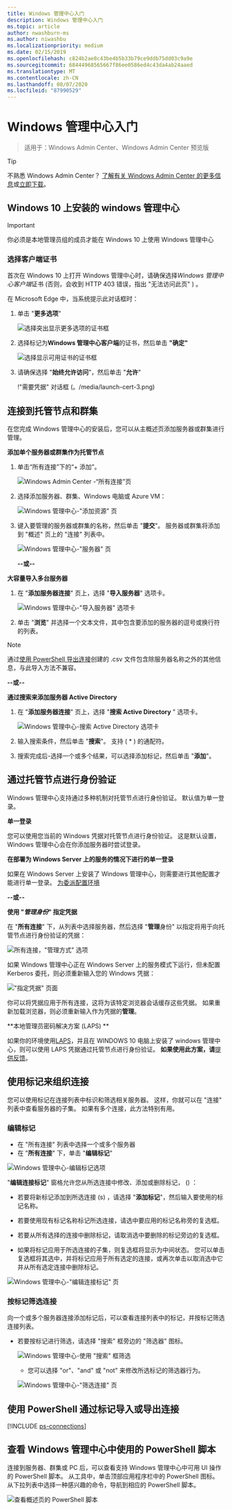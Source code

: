 ```yaml
---
title: Windows 管理中心入门
description: Windows 管理中心入门
ms.topic: article
author: nwashburn-ms
ms.author: niwashbu
ms.localizationpriority: medium
ms.date: 02/15/2019
ms.openlocfilehash: c824b2ae8c43be4b5b33b79ce9ddb75dd03c9a9e
ms.sourcegitcommit: 68444968565667f86ee0586ed4c43da4ab24aaed
ms.translationtype: MT
ms.contentlocale: zh-CN
ms.lasthandoff: 08/07/2020
ms.locfileid: "87990529"
---
```

# <a name="get-started-with-windows-admin-center"></a>Windows 管理中心入门

>适用于：Windows Admin Center、Windows Admin Center 预览版

> [!Tip]
> 不熟悉 Windows Admin Center？
> [了解有关 Windows Admin Center 的更多信息](../overview.md)或[立即下载](https://aka.ms/windowsadmincenter)。

## <a name="windows-admin-center-installed-on-windows-10"></a>Windows 10 上安装的 windows 管理中心

> [!IMPORTANT]
> 你必须是本地管理员组的成员才能在 Windows 10 上使用 Windows 管理中心

### <a name="selecting-a-client-certificate"></a>选择客户端证书

首次在 Windows 10 上打开 Windows 管理中心时，请确保选择*Windows 管理中心客户端*证书 (否则，会收到 HTTP 403 错误，指出 "无法访问此页" ) 。

在 Microsoft Edge 中，当系统提示此对话框时：

1. 单击 "**更多选项**"

    ![选择突出显示更多选项的证书框](../media/launch-cert-1.png)

2. 选择标记为**Windows 管理中心客户端**的证书，然后单击 **"确定"**

    ![选择显示可用证书的证书框](../media/launch-cert-2.png)

3. 请确保选择 "**始终允许访问**"，然后单击 "**允许**"

    !"需要凭据" 对话框 (。/media/launch-cert-3.png) 

## <a name="connecting-to-managed-nodes-and-clusters"></a>连接到托管节点和群集

在您完成 Windows 管理中心的安装后，您可以从主概述页添加服务器或群集进行管理。

 **添加单个服务器或群集作为托管节点**

1. 单击“所有连接”下的“+ 添加”。

   ![Windows Admin Center -“所有连接”页](../media/launch/addserver0.png)

2. 选择添加服务器、群集、Windows 电脑或 Azure VM：

   ![Windows 管理中心-"添加资源" 页](../media/launch/ChooseConnectionType.png)

3. 键入要管理的服务器或群集的名称，然后单击 "**提交**"。 服务器或群集将添加到 "概述" 页上的 "连接" 列表中。

   ![Windows 管理中心-"服务器" 页](../media/launch/addserver2.png)

   **--或--**

**大容量导入多台服务器**

 1. 在 "**添加服务器连接**" 页上，选择 "**导入服务器**" 选项卡。

    ![Windows 管理中心-"导入服务器" 选项卡](../media/launch/import-servers.png)

 2. 单击 "**浏览**" 并选择一个文本文件，其中包含要添加的服务器的逗号或换行符的列表。

> [!Note]
> 通过[使用 PowerShell 导出连接](#use-powershell-to-import-or-export-your-connections-with-tags)创建的 .csv 文件包含除服务器名称之外的其他信息，与此导入方法不兼容。

  **--或--**

**通过搜索来添加服务器 Active Directory**

 1. 在 "**添加服务器连接**" 页上，选择 "**搜索 Active Directory** " 选项卡。

    ![Windows 管理中心-搜索 Active Directory 选项卡](../media/launch/search-ad.png)

 2. 输入搜索条件，然后单击 "**搜索**"。 支持 ( * ) 的通配符。

 3. 搜索完成后-选择一个或多个结果，可以选择添加标记，然后单击 "**添加**"。

## <a name="authenticate-with-the-managed-node"></a>通过托管节点进行身份验证 ##

Windows 管理中心支持通过多种机制对托管节点进行身份验证。 默认值为单一登录。

**单一登录**

您可以使用您当前的 Windows 凭据对托管节点进行身份验证。 这是默认设置，Windows 管理中心会在你添加服务器时尝试登录。

**在部署为 Windows Server 上的服务的情况下进行的单一登录**

如果在 Windows Server 上安装了 Windows 管理中心，则需要进行其他配置才能进行单一登录。  [为委派配置环境](../configure/user-access-control.md)

**--或--**

**使用 "*管理身份*" 指定凭据**

在 "**所有连接**" 下，从列表中选择服务器，然后选择 "**管理**身份" 以指定将用于向托管节点进行身份验证的凭据：

![所有连接，"管理方式" 选项](../media/launch-use-6.png)

如果 Windows 管理中心正在 Windows Server 上的服务模式下运行，但未配置 Kerberos 委托，则必须重新输入您的 Windows 凭据：

!["指定凭据" 页面](../media/launch-use-7.png)

你可以将凭据应用于所有连接，这将为该特定浏览器会话缓存这些凭据。 如果重新加载浏览器，则必须重新输入作为凭据的**管理**。

**本地管理员密码解决方案 (LAPS) **

如果你的环境使用[LAPS](/previous-versions/mt227395(v=msdn.10))，并且在 WINDOWS 10 电脑上安装了 windows 管理中心，则可以使用 LAPS 凭据通过托管节点进行身份验证。 **如果使用此方案，请**[提供反馈](https://aka.ms/WACFeedback)。

## <a name="using-tags-to-organize-your-connections"></a>使用标记来组织连接

您可以使用标记在连接列表中标识和筛选相关服务器。  这样，你就可以在 "连接" 列表中查看服务器的子集。  如果有多个连接，此方法特别有用。

### <a name="edit-tags"></a>编辑标记

* 在 "所有连接" 列表中选择一个或多个服务器
* 在 "**所有连接**" 下，单击 "**编辑标记**"

![Windows 管理中心-编辑标记选项](../media/launch/tags-5.png)

"**编辑连接标记**" 窗格允许您从所选连接中修改、添加或删除标记， () ：

* 若要将新标记添加到所选连接 (s) ，请选择 "**添加标记**"，然后输入要使用的标记名称。

* 若要使用现有标记名称标记所选连接，请选中要应用的标记名称旁的复选框。

* 若要从所有选择的连接中删除标记，请取消选中要删除的标记旁边的复选框。

* 如果将标记应用于所选连接的子集，则复选框将显示为中间状态。 您可以单击复选框将其选中，并将标记应用于所有选定的连接，或再次单击以取消选中它并从所有选定连接中删除标记。

![Windows 管理中心-"编辑连接标记" 页](../media/launch/tags-6.png)

### <a name="filter-connections-by-tag"></a>按标记筛选连接

向一个或多个服务器连接添加标记后，可以查看连接列表中的标记，并按标记筛选连接列表。

* 若要按标记进行筛选，请选择 "搜索" 框旁边的 "筛选器" 图标。

   ![Windows 管理中心-使用 "搜索" 框筛选](../media/launch/tags-7.png)

   * 您可以选择 "or"、"and" 或 "not" 来修改所选标记的筛选器行为。

   ![Windows 管理中心-"筛选连接" 页](../media/launch/tags-8.png)

## <a name="use-powershell-to-import-or-export-your-connections-with-tags"></a>使用 PowerShell 通过标记导入或导出连接

[!INCLUDE [ps-connections](../includes/ps-connections.md)]

## <a name="view-powershell-scripts-used-in-windows-admin-center"></a>查看 Windows 管理中心中使用的 PowerShell 脚本

连接到服务器、群集或 PC 后，可以查看支持 Windows 管理中心中可用 UI 操作的 PowerShell 脚本。 从工具中，单击顶部应用程序栏中的 PowerShell 图标。 从下拉列表中选择一种感兴趣的命令，导航到相应的 PowerShell 脚本。

![查看概述页的 PowerShell 脚本](../media/launch/showscript.png)